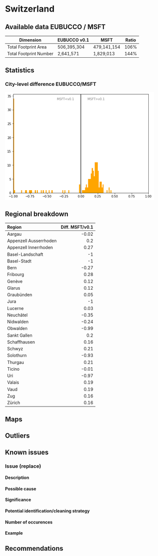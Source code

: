 
# Switzerland
## Available data EUBUCCO / MSFT

| Dimension    | EUBUCCO v0.1 | MSFT | Ratio |
| -------- | ------- | ------- | ------- |
|Total Footprint Area|506,395,304|479,141,154|106%|
|Total Footprint Number|2,641,571|1,829,013|144%|


## Statistics

### City-level difference EUBUCCO/MSFT 
 ![City-level difference EUBUCCO/MSFT](../imgs/city_diff/switzerland_city_diff.png)

## Regional breakdown

| Region                 |   Diff. MSFT/v0.1 |
|:-----------------------|------------------:|
| Aargau                 |             -0.02 |
| Appenzell Ausserrhoden |              0.2  |
| Appenzell Innerrhoden  |              0.27 |
| Basel-Landschaft       |             -1    |
| Basel-Stadt            |             -1    |
| Bern                   |             -0.27 |
| Fribourg               |              0.28 |
| Genève                 |              0.12 |
| Glarus                 |              0.12 |
| Graubünden             |              0.05 |
| Jura                   |             -1    |
| Lucerne                |              0.03 |
| Neuchâtel              |             -0.35 |
| Nidwalden              |             -0.24 |
| Obwalden               |             -0.99 |
| Sankt Gallen           |              0.2  |
| Schaffhausen           |              0.16 |
| Schwyz                 |              0.21 |
| Solothurn              |             -0.93 |
| Thurgau                |              0.21 |
| Ticino                 |             -0.01 |
| Uri                    |             -0.97 |
| Valais                 |              0.19 |
| Vaud                   |              0.19 |
| Zug                    |              0.16 |
| Zürich                 |              0.16 |

## Maps
## Outliers
## Known issues

### Issue (replace) 

#### Description

#### Possible cause

#### Significance 

#### Potential identification/cleaning strategy

#### Number of occurences

#### Example
## Recommendations

